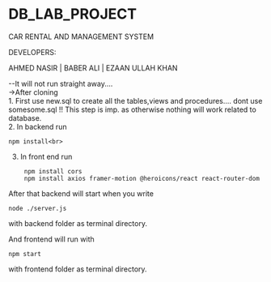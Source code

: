 # DB_LAB_PROJECT <br>

CAR RENTAL AND MANAGEMENT SYSTEM<br>

DEVELOPERS:<br>

AHMED NASIR | BABER ALI | EZAAN ULLAH KHAN<br>

--It will not run straight away.... <br>
->After cloning <br>
    1. First use new.sql to create all the tables,views and procedures.... dont use somesome.sql !! This step is imp. as otherwise nothing will work related to database.<br>
    2. In backend run 
    
    npm install<br>
    
3. In front end run
    
        npm install cors
        npm install axios framer-motion @heroicons/react react-router-dom
    
After that backend will start when you write 

    node ./server.js
        
  with backend folder as terminal directory.
  
And frontend will run with 

    npm start 
with frontend folder as terminal directory.

      
